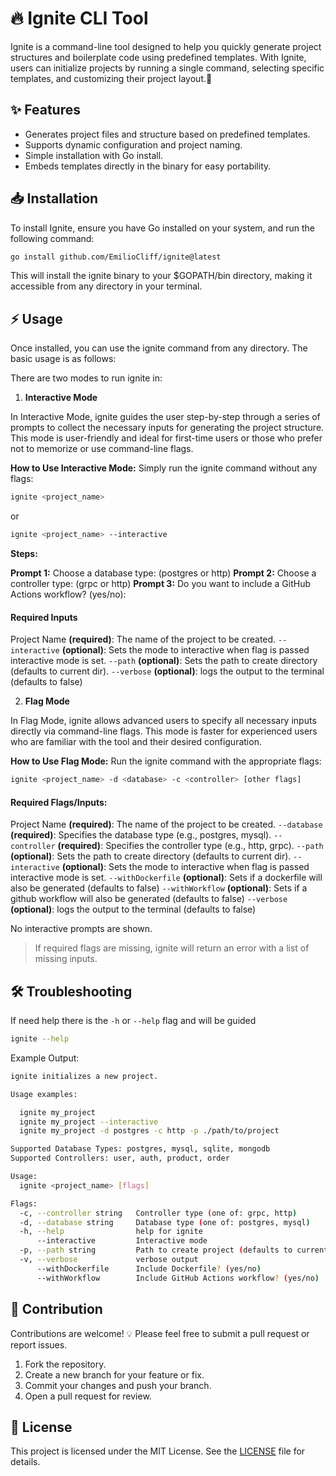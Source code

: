 # 🔥 Ignite CLI Tool

Ignite is a command-line tool designed to help you quickly generate project structures and boilerplate code using predefined templates. With Ignite, users can initialize projects by running a single command, selecting specific templates, and customizing their project layout.🚀

## ✨ Features

- Generates project files and structure based on predefined templates.
- Supports dynamic configuration and project naming.
- Simple installation with Go install.
- Embeds templates directly in the binary for easy portability.

## 📥 Installation

To install Ignite, ensure you have Go installed on your system, and run the following command:

```bash
go install github.com/EmilioCliff/ignite@latest
```

This will install the ignite binary to your $GOPATH/bin directory, making it accessible from any directory in your terminal.

## ⚡ Usage

Once installed, you can use the ignite command from any directory. The basic usage is as follows:

There are two modes to run ignite in:

1.  **Interactive Mode**

In Interactive Mode, ignite guides the user step-by-step through a series of prompts to collect the necessary inputs for generating the project structure. This mode is user-friendly and ideal for first-time users or those who prefer not to memorize or use command-line flags.

**How to Use Interactive Mode:**
Simply run the ignite command without any flags:

```bash
ignite <project_name>
```

or

```bash
ignite <project_name> --interactive
```

**Steps:**

**Prompt 1:** Choose a database type: (postgres or http)
**Prompt 2:** Choose a controller type: (grpc or http)
**Prompt 3:** Do you want to include a GitHub Actions workflow? (yes/no):

#### Required Inputs

Project Name **(required)**: The name of the project to be created.
`--interactive` **(optional)**: Sets the mode to interactive when flag is passed interactive mode is set.
`--path` **(optional)**: Sets the path to create directory (defaults to current dir).
`--verbose` **(optional)**: logs the output to the terminal (defaults to false)

2. **Flag Mode**

In Flag Mode, ignite allows advanced users to specify all necessary inputs directly via command-line flags. This mode is faster for experienced users who are familiar with the tool and their desired configuration.

**How to Use Flag Mode:**
Run the ignite command with the appropriate flags:

```bash
ignite <project_name> -d <database> -c <controller> [other flags]
```

#### Required Flags/Inputs:

Project Name **(required)**: The name of the project to be created.
`--database` **(required)**: Specifies the database type (e.g., postgres, mysql).
`--controller` **(required)**: Specifies the controller type (e.g., http, grpc).
`--path` **(optional)**: Sets the path to create directory (defaults to current dir).
`--interactive` **(optional)**: Sets the mode to interactive when flag is passed interactive mode is set.
`--withDockerfile` **(optional)**: Sets if a dockerfile will also be generated (defaults to false)
`--withWorkflow` **(optional)**: Sets if a github workflow will also be generated (defaults to false)
`--verbose` **(optional)**: logs the output to the terminal (defaults to false)

No interactive prompts are shown.

> If required flags are missing, ignite will return an error with a list of missing inputs.

## 🛠️ Troubleshooting

If need help there is the `-h` or `--help` flag and will be guided

```bash
ignite --help
```

Example Output:

```bash
ignite initializes a new project.

Usage examples:

  ignite my_project
  ignite my_project --interactive
  ignite my_project -d postgres -c http -p ./path/to/project

Supported Database Types: postgres, mysql, sqlite, mongodb
Supported Controllers: user, auth, product, order

Usage:
  ignite <project_name> [flags]

Flags:
  -c, --controller string   Controller type (one of: grpc, http)
  -d, --database string     Database type (one of: postgres, mysql)
  -h, --help                help for ignite
      --interactive         Interactive mode
  -p, --path string         Path to create project (defaults to current directory)
  -v, --verbose             verbose output
      --withDockerfile      Include Dockerfile? (yes/no)
      --withWorkflow        Include GitHub Actions workflow? (yes/no)
```

## 🤝 Contribution

Contributions are welcome! 💡 Please feel free to submit a pull request or report issues.

1. Fork the repository.
2. Create a new branch for your feature or fix.
3. Commit your changes and push your branch.
4. Open a pull request for review.

## 📜 License

This project is licensed under the MIT License. See the [LICENSE](./LICENSE) file for details.
